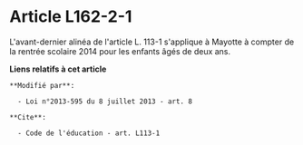 # Article L162-2-1

L'avant-dernier alinéa de l'article L. 113-1 s'applique à Mayotte à compter de la rentrée scolaire 2014 pour les enfants âgés
de deux ans.

**Liens relatifs à cet article**

	**Modifié par**:

	  - Loi n°2013-595 du 8 juillet 2013 - art. 8

	**Cite**:

	  - Code de l'éducation - art. L113-1

